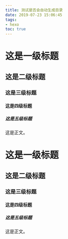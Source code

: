 ```yaml
---
title: 测试是否会自动生成目录
date: 2019-07-23 15:06:45
tags:
- hexo
toc: true
---
```


# 这是一级标题
## 这是二级标题
###  这是三级标题
####  这是四级标题
##### 这是五级标题
<!-- more -->

这是正文。

# 这是一级标题
## 这是二级标题
###  这是三级标题
####  这是四级标题
##### 这是五级标题

这是正文。